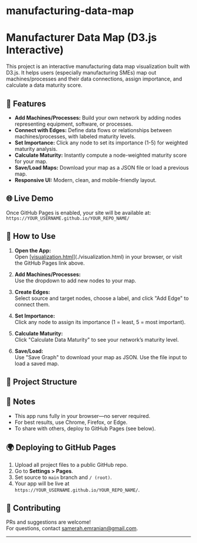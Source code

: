 # manufacturing-data-map
# Manufacturer Data Map (D3.js Interactive)

This project is an interactive manufacturing data map visualization built with D3.js. It helps users (especially manufacturing SMEs) map out machines/processes and their data connections, assign importance, and calculate a data maturity score.

## 🚀 Features

- **Add Machines/Processes:** Build your own network by adding nodes representing equipment, software, or processes.
- **Connect with Edges:** Define data flows or relationships between machines/processes, with labeled maturity levels.
- **Set Importance:** Click any node to set its importance (1-5) for weighted maturity analysis.
- **Calculate Maturity:** Instantly compute a node-weighted maturity score for your map.
- **Save/Load Maps:** Download your map as a JSON file or load a previous map.
- **Responsive UI:** Modern, clean, and mobile-friendly layout.

## 🌐 Live Demo

Once GitHub Pages is enabled, your site will be available at:  
`https://YOUR_USERNAME.github.io/YOUR_REPO_NAME/`

## 📝 How to Use

1. **Open the App:**  
   Open [[visualization.html](cci:7://file:///Users/sammieomranian/Downloads/Data%20map/CSI%20Data%20Map%202/visualization.html:0:0-0:0)](./visualization.html) in your browser, or visit the GitHub Pages link above.

2. **Add Machines/Processes:**  
   Use the dropdown to add new nodes to your map.

3. **Create Edges:**  
   Select source and target nodes, choose a label, and click "Add Edge" to connect them.

4. **Set Importance:**  
   Click any node to assign its importance (1 = least, 5 = most important).

5. **Calculate Maturity:**  
   Click "Calculate Data Maturity" to see your network’s maturity level.

6. **Save/Load:**  
   Use "Save Graph" to download your map as JSON. Use the file input to load a saved map.

## 📂 Project Structure



## 📢 Notes

- This app runs fully in your browser—no server required.
- For best results, use Chrome, Firefox, or Edge.
- To share with others, deploy to GitHub Pages (see below).

## 🌍 Deploying to GitHub Pages

1. Upload all project files to a public GitHub repo.
2. Go to **Settings > Pages**.
3. Set source to `main` branch and `/ (root)`.
4. Your app will be live at `https://YOUR_USERNAME.github.io/YOUR_REPO_NAME/`.

## 🤝 Contributing

PRs and suggestions are welcome!  
For questions, contact [samerah.emranian@gmail.com](mailto:samerah.emranian@gmail.com).

---

